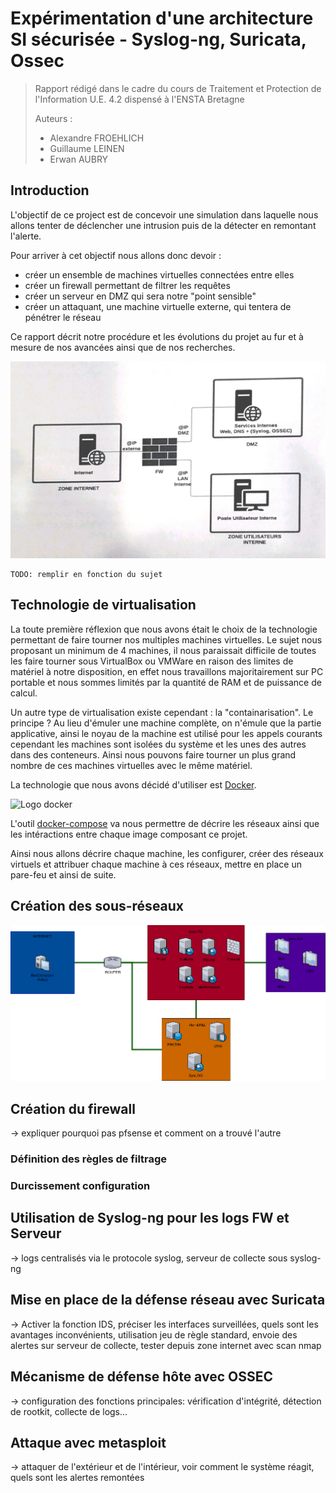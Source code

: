 # Expérimentation d'une architecture SI sécurisée - Syslog-ng, Suricata, Ossec

> Rapport rédigé dans le cadre du cours de Traitement et Protection de l'Information
> U.E. 4.2 dispensé à l'ENSTA Bretagne
>
> Auteurs :
>
> -   Alexandre FROEHLICH
> -   Guillaume LEINEN
> -   Erwan AUBRY

## Introduction

L'objectif de ce project est de concevoir une simulation dans laquelle nous allons tenter de déclencher une intrusion puis de la détecter en remontant l'alerte.

Pour arriver à cet objectif nous allons donc devoir :

-   créer un ensemble de machines virtuelles connectées entre elles
-   créer un firewall permettant de filtrer les requêtes
-   créer un serveur en DMZ qui sera notre "point sensible"
-   créer un attaquant, une machine virtuelle externe, qui tentera de pénétrer le réseau

Ce rapport décrit notre procédure et les évolutions du projet au fur et à mesure de nos avancées ainsi que de nos recherches.

![Schéma initial](imgs/schema_initial.jpg)

```
TODO: remplir en fonction du sujet
```

## Technologie de virtualisation

La toute première réflexion que nous avons était le choix de la technologie permettant de faire tourner nos multiples machines virtuelles. Le sujet nous proposant un minimum de 4 machines, il nous paraissait difficile de toutes les faire tourner sous VirtualBox ou VMWare en raison des limites de matériel à notre disposition, en effet nous travaillons majoritairement sur PC portable et nous sommes limités par la quantité de RAM et de puissance de calcul.

Un autre type de virtualisation existe cependant : la "containarisation". Le principe ? Au lieu d'émuler une machine complète, on n'émule que la partie applicative, ainsi le noyau de la machine est utilisé pour les appels courants cependant les machines sont isolées du système et les unes des autres dans des conteneurs. Ainsi nous pouvons faire tourner un plus grand nombre de ces machines virtuelles avec le même matériel.

La technologie que nous avons décidé d'utiliser est [Docker](https://www.docker.com/).

![Logo docker](https://upload.wikimedia.org/wikipedia/commons/thumb/4/4e/Docker_%28container_engine%29_logo.svg/1280px-Docker_%28container_engine%29_logo.svg.png)

L'outil [docker-compose](https://docs.docker.com/compose/) va nous permettre de décrire les réseaux ainsi que les intéractions entre chaque image composant ce projet.

Ainsi nous allons décrire chaque machine, les configurer, créer des réseaux virtuels et attribuer chaque machine à ces réseaux, mettre en place un pare-feu et ainsi de suite.

## Création des sous-réseaux

![Nouveau réseau obtenu](imgs/network.drawio.png)

## Création du firewall

-> expliquer pourquoi pas pfsense et comment on a trouvé l'autre

### Définition des règles de filtrage

### Durcissement configuration

## Utilisation de Syslog-ng pour les logs FW et Serveur

-> logs centralisés via le protocole syslog, serveur de collecte sous syslog-ng

## Mise en place de la défense réseau avec Suricata

-> Activer la fonction IDS, préciser les interfaces surveillées, quels sont les avantages inconvénients, utilisation jeu de règle standard, envoie des alertes sur serveur de collecte, tester depuis zone internet avec scan nmap

## Mécanisme de défense hôte avec OSSEC

-> configuration des fonctions principales: vérification d'intégrité, détection de rootkit, collecte de logs...

## Attaque avec metasploit

-> attaquer de l'extérieur et de l'intérieur, voir comment le système réagit, quels sont les alertes remontées
